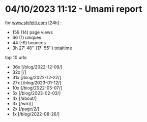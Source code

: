 # 04/10/2023 11:12 - Umami report
for www.shifeiti.com [24h] :

 - 159 (14) page views
 - 66 (1) uniques
 - 44 (-9) bounces
 - 3h 27' 48'' (17' 55'') totaltime


top 10 urls:
 - 36x [/blog/2022-12-09/]
 - 32x [/]
 - 31x [/blog/2022-12-22/]
 - 27x [/blog/2023-01-12/]
 - 10x [/blog/2022-05-07/]
 - 5x [/blog/2023-02-03/]
 - 4x [/about/]
 - 3x [/wiki/]
 - 2x [/page/2/]
 - 1x [/blog/2022-08-26/]


